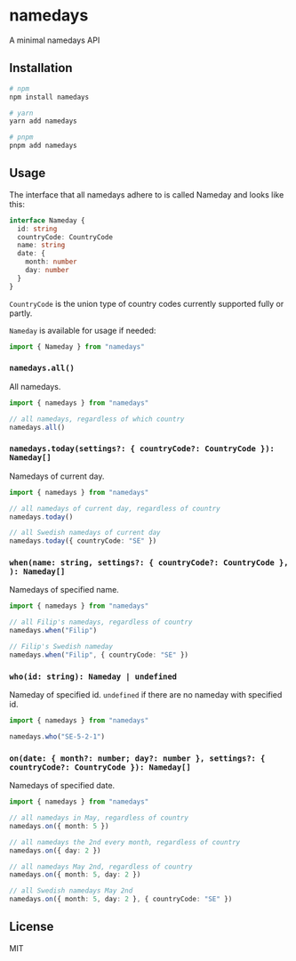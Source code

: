 # namedays

A minimal namedays API

## Installation

```bash
# npm
npm install namedays

# yarn
yarn add namedays

# pnpm
pnpm add namedays
```

## Usage

The interface that all namedays adhere to is called Nameday and looks like this:

```ts
interface Nameday {
  id: string
  countryCode: CountryCode
  name: string
  date: {
    month: number
    day: number
  }
}
```

`CountryCode` is the union type of country codes currently supported fully or
partly.

`Nameday` is available for usage if needed:

```ts
import { Nameday } from "namedays"
```

### `namedays.all()`

All namedays.

```ts
import { namedays } from "namedays"

// all namedays, regardless of which country
namedays.all()
```

### `namedays.today(settings?: { countryCode?: CountryCode }): Nameday[]`

Namedays of current day.

```ts
import { namedays } from "namedays"

// all namedays of current day, regardless of country
namedays.today()

// all Swedish namedays of current day
namedays.today({ countryCode: "SE" })
```

### `when(name: string, settings?: { countryCode?: CountryCode }, ): Nameday[]`

Namedays of specified name.

```ts
import { namedays } from "namedays"

// all Filip's namedays, regardless of country
namedays.when("Filip")

// Filip's Swedish nameday
namedays.when("Filip", { countryCode: "SE" })
```

### `who(id: string): Nameday | undefined`

Nameday of specified id. `undefined` if there are no nameday with specified id.

```ts
import { namedays } from "namedays"

namedays.who("SE-5-2-1")
```

### `on(date: { month?: number; day?: number }, settings?: { countryCode?: CountryCode }): Nameday[]`

Namedays of specified date.

```ts
import { namedays } from "namedays"

// all namedays in May, regardless of country
namedays.on({ month: 5 })

// all namedays the 2nd every month, regardless of country
namedays.on({ day: 2 })

// all namedays May 2nd, regardless of country
namedays.on({ month: 5, day: 2 })

// all Swedish namedays May 2nd
namedays.on({ month: 5, day: 2 }, { countryCode: "SE" })
```

## License

MIT
